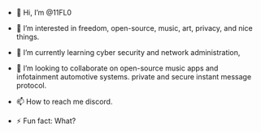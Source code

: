 - 👋 Hi, I’m @11FL0
- 👀 I’m interested in freedom, open-source, music, art, privacy, and nice things.
- 🌱 I’m currently learning cyber security and network administration,
- 💞️ I’m looking to collaborate on open-source music apps and infotainment automotive systems. private and secure instant message protocol.
- 📫 How to reach me discord.

- ⚡ Fun fact: What?

<!---
11FL0/11FL0 is a ✨ special ✨ repository because its `README.md` (this file) appears on your GitHub profile.
You can click the Preview link to take a look at your changes.
--->
